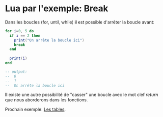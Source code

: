 # Lua par l'exemple: Break

Dans les boucles (for, until, while) il est possible d'arrêter la boucle avant:

```lua
for i=0, 5 do
  if i == 2 then
    print("On arrête la boucle ici")
    break
  end
  
  print(i)
end

-- output:
--  0
--  1
--  On arrête la boucle ici
```

Il existe une autre possibilité de "casser" une boucle avec le mot clef *return* que nous aborderons dans les fonctions.

Prochain exemple: [Les tables](tables.md).